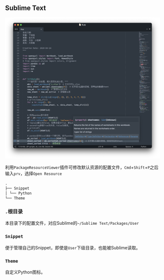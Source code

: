 ## Sublime Text

![](https://github.com/ykqmain/Config/blob/master/Sublime/Sublime.png)

利用`PackageResourceViewer`插件可修改默认资源的配置文件，`Cmd`+`Shift`+`P`之后输入`prv`，选择`Open Resource`

```
.
├── Snippet
│ └── Python
└── Theme
```

### `.`根目录
本目录下的配置文件，对应Sublime的`~/Sublime Text/Packages/User`

### `Snippet`
便于管理自己的Snippet，即使是`User`下级目录，也能被Sublime读取。

### `Theme`
自定义Python图标。

